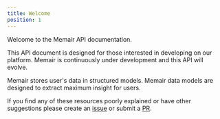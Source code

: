 ```yaml
---
title: Welcome
position: 1
---
```


Welcome to the Memair API documentation.

This API document is designed for those interested in developing on our platform. Memair is continuously under development and this API will evolve.

Memair stores user's data in structured models. Memair data models are designed to extract maximum insight for users.

If you find any of these resources poorly explained or have other suggestions please create an [issue](https://github.com/memair/docs/issues) or submit a [PR](https://github.com/memair/docs).
